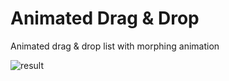 # Animated Drag & Drop

Animated drag & drop list with morphing animation

![result](./readme_assets/animation_final.gif)
